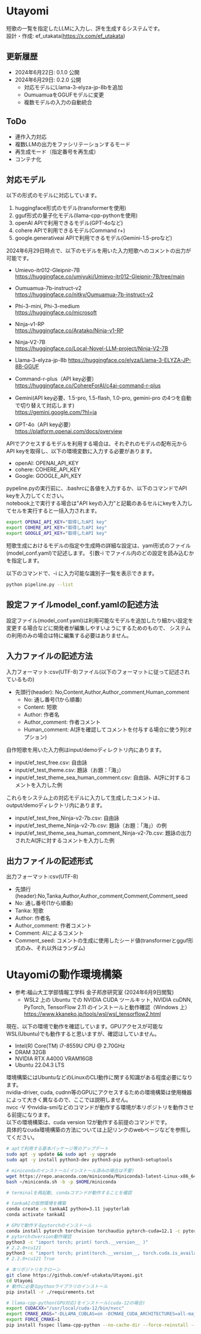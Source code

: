 # Utayomi
短歌の一覧を指定したLLMに入力し、評を生成するシステムです。  
設計・作成: ef_utakata(https://x.com/ef_utakata)

## 更新履歴
* 2024年6月22日: 0.1.0 公開
* 2024年6月29日: 0.2.0 公開
    * 対応モデルにLlama-3-elyza-jp-8bを追加
    * OumuamuaをGGUFモデルに変更
    * 複数モデルの入力の自動統合

## ToDo
* 連作入力対応
* 複数LLMの出力をファシリテーションするモード
* 再生成モード（指定番号を再生成）
* コンテナ化

## 対応モデル
以下の形式のモデルに対応しています。
1. huggingface形式のモデル(transformerを使用)
2. gguf形式の量子化モデル(llama-cpp-pythonを使用)
3. openAI APIで利用できるモデル(GPT-4oなど)
4. cohere APIで利用できるモデル(Command r+)
5. google.generativeai APIで利用できるモデル(Gemini-1.5-proなど)

2024年6月29日時点で、以下のモデルを用いた入力短歌へのコメントの出力が可能です。

* Umievo-itr012-Gleipnir-7B  
https://huggingface.co/umiyuki/Umievo-itr012-Gleipnir-7B/tree/main

* Oumuamua-7b-instruct-v2  
https://huggingface.co/nitky/Oumuamua-7b-instruct-v2

* Phi-3-mini, Phi-3-medium  
https://huggingface.co/microsoft

* Ninja-v1-RP  
https://huggingface.co/Aratako/Ninja-v1-RP

* Ninja-V2-7B  
https://huggingface.co/Local-Novel-LLM-project/Ninja-V2-7B

* Llama-3-elyza-jp-8b
https://huggingface.co/elyza/Llama-3-ELYZA-JP-8B-GGUF

* Command-r-plus（API key必要）  
https://huggingface.co/CohereForAI/c4ai-command-r-plus

* Gemini(API key必要、1.5-pro, 1.5-flash, 1.0-pro, gemini-pro の4つを自動で切り替えて対応します)  
https://gemini.google.com/?hl=ja

* GPT-4o（API key必要）  
https://platform.openai.com/docs/overview

APIでアクセスするモデルを利用する場合は、それぞれのモデルの配布元からAPI keyを取得し、以下の環境変数に入力する必要があります。
* openAI: OPENAI_API_KEY
* cohere: COHERE_API_KEY
* Google: GOOGLE_API_KEY

pypeline.pyの実行前に、.bashrcに各値を入力するか、以下のコマンドでAPI keyを入力してください。  
notebook上で実行する場合は"API keyの入力"と記載のあるセルにkeyを入力してセルを実行すると一括入力されます。

```bash
export OPENAI_API_KEY="取得したAPI key"
export COHERE_API_KEY="取得したAPI key"
export GOOGLE_API_KEY="取得したAPI key"
```

短歌生成におけるモデルの指定や生成時の詳細な設定は、yaml形式のファイル(model_conf.yaml)で記述します。
引数-i でファイル内のどの設定を読み込むかを指定します。

以下のコマンドで、-i に入力可能な識別子一覧を表示できます。

```bash
python pipeline.py --list 
```

## 設定ファイルmodel_conf.yamlの記述方法
設定ファイル(model_conf.yaml)は利用可能なモデルを追加したり細かい設定を変更する場合などに開発者が編集しやすいようにするためのもので、
システムの利用のみの場合は特に編集する必要はありません。

## 入力ファイルの記述方法
入力フォーマット:csv(UTF-8)ファイル(以下のフォーマットに従って記述されているもの)
* 先頭行(header): No,Content,Author,Author_comment,Human_comment
    * No: 通し番号(1から順番)
    * Content: 短歌
    * Author: 作者名
    * Author_comment: 作者コメント
    * Human_comment: AI評を確認してコメントを付与する場合に使う列(オプション)

自作短歌を用いた入力例はinput/demoディレクトリ内にあります。

* input/ef_test_free.csv: 自由詠
* input/ef_test_theme.csv: 題詠（お題：「海」）
* input/ef_test_theme_sea_human_comment.csv: 自由詠、AI評に対するコメントを入力した例

これらをシステム上の対応モデルに入力して生成したコメントは、output/demoディレクトリ内にあります。

* input/ef_test_free_Ninja-v2-7b.csv: 自由詠
* input/ef_test_theme_Ninja-v2-7b.csv: 題詠（お題：「海」）の例
* input/ef_test_theme_sea_human_comment_Ninja-v2-7b.csv: 題詠の出力されたAI評に対するコメントを入力した例

## 出力ファイルの記述形式
出力フォーマット:csv(UTF-8)
* 先頭行(header):No,Tanka,Author,Author_comment,Comment,Comment_seed
* No: 通し番号(1から順番)
* Tanka: 短歌
* Author: 作者名
* Author_comment: 作者コメント
* Comment: AIによるコメント
* Comment_seed: コメントの生成に使用したシード値(transformerとgguf形式のみ、それ以外はランダム)

# Utayomiの動作環境構築
* 参考:福山大工学部情報工学科 金子邦彦研究室 (2024年6月9日閲覧)  
    * WSL2 上の Ubuntu での NVIDIA CUDA ツールキット, NVIDIA cuDNN, PyTorch, TensorFlow 2.11 のインストールと動作確認（Windows 上）   
        https://www.kkaneko.jp/tools/wsl/wsl_tensorflow2.html  

現在、以下の環境で動作を確認しています。GPUアクセスが可能なWSL(Ubuntu)でも動作すると思いますが、確認はしていません。
* Intel(R) Core(TM) i7-8559U CPU @ 2.70GHz
* DRAM 32GB
* NVIDIA RTX A4000 VRAM16GB
* Ubuntu 22.04.3 LTS

環境構築にはUbuntuなどのLinuxのCLI動作に関する知識がある程度必要になります。  
nvidia-driver, cuda, cudnn等のGPUにアクセスするための環境構築は使用機器によって大きく異なるので、ここでは説明しません。  
nvcc -V やnvidia-smiなどのコマンドが動作する環境が本リポジトリを動作させる前提になります。  
以下の環境構築は、cuda version 12が動作する前提のコマンドです。  
具体的なcuda環境構築の方法については上記リンクのwebページなどを参照してください。  

```bash
# aptで利用する基本パッケージ等のアップデート
sudo apt -y update && sudo apt -y upgrade
sudo apt -y install python3-dev python3-pip python3-setuptools

# minicondaのインストール(インストール済みの場合は不要)
wget https://repo.anaconda.com/miniconda/Miniconda3-latest-Linux-x86_64.sh -O ~/miniconda.sh
bash ~/miniconda.sh -b -p $HOME/miniconda

# terminalを再起動, condaコマンドが動作することを確認

# tankaAIの仮想環境を構築
conda create -n tankaAI python=3.11 jupyterlab
conda activate tankaAI

# GPUで動作するpytorchのインストール
conda install pytorch torchvision torchaudio pytorch-cuda=12.1 -c pytorch -c nvidia
# pytorchのversion動作確認
python3 -c "import torch; print( torch.__version__ )"
# 2.2.0+cu121
python3 -c "import torch; print(torch.__version__, torch.cuda.is_available())"
# 2.2.0+cu121 True 

# 本リポジトリをクローン
git clone https://github.com/ef-utakata/Utayomi.git
cd Utayomi
# 動作に必要なpythonライブラリのインストール
pip install -r ./requirements.txt

# llama-cpp-python(GPU対応)をインストール(cuda-12の場合)
export CUDACXX="/usr/local/cuda-12/bin/nvcc"
export CMAKE_ARGS="-DLLAMA_CUBLAS=on -DCMAKE_CUDA_ARCHITECTURES=all-major"
export FORCE_CMAKE=1 
pip install fsspec llama-cpp-python --no-cache-dir --force-reinstall --upgrade